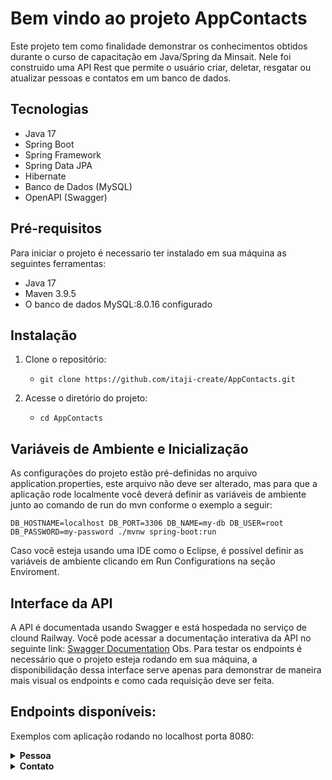 # Bem vindo ao projeto AppContacts

Este projeto tem como finalidade demonstrar os conhecimentos obtidos durante o curso de capacitação em Java/Spring da Minsait. Nele foi construido uma API Rest que permite o usuário criar, deletar, resgatar ou atualizar pessoas e contatos em um banco de dados.

## Tecnologias

- Java 17
- Spring Boot
- Spring Framework
- Spring Data JPA
- Hibernate
- Banco de Dados (MySQL)
- OpenAPI (Swagger)

## Pré-requisitos

Para iniciar o projeto é necessario ter instalado em sua máquina as seguintes ferramentas:

- Java 17
- Maven 3.9.5
- O banco de dados MySQL:8.0.16 configurado

## Instalação

1. Clone o repositório:
	- `git clone https://github.com/itaji-create/AppContacts.git`

2. Acesse o diretório do projeto:
	- `cd AppContacts`


## Variáveis de Ambiente e Inicialização

As configurações do projeto estão pré-definidas no arquivo application.properties, este arquivo não deve ser alterado, mas para que a aplicação rode localmente você deverá definir as variáveis de ambiente junto ao comando de run do mvn conforme o exemplo a seguir:

	DB_HOSTNAME=localhost DB_PORT=3306 DB_NAME=my-db DB_USER=root DB_PASSWORD=my-password ./mvnw spring-boot:run

 Caso você esteja usando uma IDE como o Eclipse, é possível definir as variáveis de ambiente clicando em Run Configurations na seção Enviroment.

 ## Interface da API
A API é documentada usando Swagger e está hospedada no serviço de clound Railway. Você pode acessar a documentação interativa da API no seguinte link: [Swagger Documentation](https://appcontacts-production.up.railway.app/swagger-ui/index.html)
Obs. Para testar os endpoints é necessário que o projeto esteja rodando em sua máquina, a disponibilidação dessa interface serve apenas para demonstrar de maneira mais visual os endpoints e como cada requisição deve ser feita.

## Endpoints disponíveis:

Exemplos com aplicação rodando no localhost porta 8080:

<details>
	<summary><strong>Pessoa</strong></summary>

	- POST: "http://localhost:8080/api/pessoas"
		(Cria uma nova Pessoa)
	- GET: "http://localhost:8080/api/pessoas/{pessoaId}"
		(Retorna os dados de uma Pessoa por ID)
	- GET: "http://localhost:8080/api/pessoas/maladireta/{pessoaId}"
		(Retorna os dados de uma Pessoa por ID para mala direta)
	- GET: "http://localhost:8080/api/pessoas"
		(Retornar todas as pessoas)
	- PUT http://localhost:8080/api/pessoas/{pessoaId}"
		(Atualiza uma Pessoa existente)
	- DELETE: "http://localhost:8080/api/pessoas/{pessoaId}"
		(Remove uma Pessoa por ID)

</details>

<details>
	<summary><strong>Contato</strong></summary>

	- POST http://localhost:8080/api/pessoas/{pessoaId}/contatos"
		(Adiciona um novo Contato a uma Pessoa)
	- GET: "http://localhost:8080/api/contatos/{contatoId}
		(Retorna os dados de um Contato por ID)
	- GET: "http://localhost:8080/api/pessoas/{pessoaId}/contatos"
		(Lista todos os Contatos de uma Pessoa)
	- PUT: "http://localhost:8080/api/contatos/{contatoId}"
		(Atualiza um Contato existente por ID)
	- DELETE http://localhost:8080/api/contatos/{contatoId}
		(Remove um Contato por ID)

</details>
